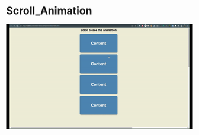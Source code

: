 # Scroll_Animation

![](https://github.com/hamdeth3/Projects/blob/main/6%20-%20Scroll%20Animation/scrollAnimationGIF.gif)
